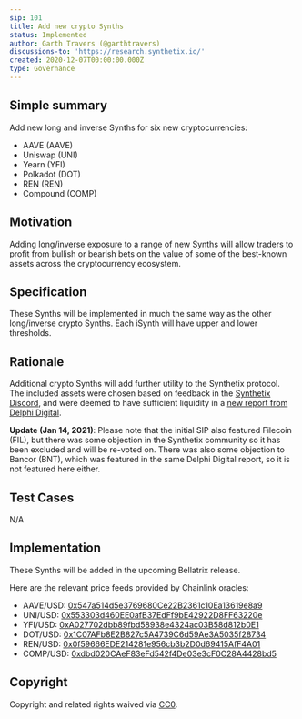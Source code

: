 ```yaml
---
sip: 101
title: Add new crypto Synths
status: Implemented
author: Garth Travers (@garthtravers)
discussions-to: 'https://research.synthetix.io/'
created: 2020-12-07T00:00:00.000Z
type: Governance
---
```


## Simple summary

Add new long and inverse Synths for six new cryptocurrencies: 
- AAVE (AAVE)
- Uniswap (UNI)
- Yearn (YFI)
- Polkadot (DOT)
- REN (REN)
- Compound (COMP)

## Motivation

Adding long/inverse exposure to a range of new Synths will allow traders to profit from bullish or bearish bets on the value of some of the best-known assets across the cryptocurrency ecosystem. 

## Specification

These Synths will be implemented in much the same way as the other long/inverse crypto Synths. Each iSynth will have upper and lower thresholds. 

## Rationale

Additional crypto Synths will add further utility to the Synthetix protocol. The included assets were chosen based on feedback in the [Synthetix Discord](https://discord.com/invite/AEdUHzt), and were deemed to have sufficient liquidity in a [new report from Delphi Digital](https://synthetix.io/uploads/delphidigital_cryptoasset_liquidity_report_no3.pdf). 

**Update (Jan 14, 2021)**: Please note that the initial SIP also featured Filecoin (FIL), but there was some objection in the Synthetix community so it has been excluded and will be re-voted on. There was also some objection to Bancor (BNT), which was featured in the same Delphi Digital report, so it is not featured here either. 

## Test Cases

N/A

## Implementation

These Synths will be added in the upcoming Bellatrix release.

Here are the relevant price feeds provided by Chainlink oracles: 
- AAVE/USD: [0x547a514d5e3769680Ce22B2361c10Ea13619e8a9](https://etherscan.io/address/0x547a514d5e3769680Ce22B2361c10Ea13619e8a9)
- UNI/USD: [0x553303d460EE0afB37EdFf9bE42922D8FF63220e](https://etherscan.io/address/0x553303d460EE0afB37EdFf9bE42922D8FF63220e)
- YFI/USD: [0xA027702dbb89fbd58938e4324ac03B58d812b0E1](https://etherscan.io/address/0xA027702dbb89fbd58938e4324ac03B58d812b0E1)
- DOT/USD: [0x1C07AFb8E2B827c5A4739C6d59Ae3A5035f28734](https://etherscan.io/address/0x1C07AFb8E2B827c5A4739C6d59Ae3A5035f28734)
- REN/USD: [0x0f59666EDE214281e956cb3b2D0d69415AfF4A01](https://etherscan.io/address/0x0f59666EDE214281e956cb3b2D0d69415AfF4A01)
- COMP/USD: [0xdbd020CAeF83eFd542f4De03e3cF0C28A4428bd5](https://etherscan.io/address/0xdbd020CAeF83eFd542f4De03e3cF0C28A4428bd5) 

## Copyright

Copyright and related rights waived via [CC0](https://creativecommons.org/publicdomain/zero/1.0/).
